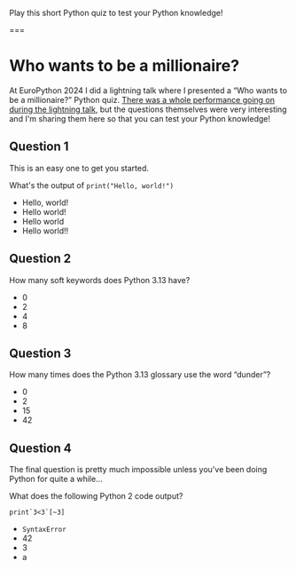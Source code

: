 Play this short Python quiz to test your Python knowledge!

===

<script src="/user/themes/myquark/js/quiz.js"></script>
<link rel="stylesheet" href="/user/themes/myquark/css/quiz-custom.css">


# Who wants to be a millionaire?

At EuroPython 2024 I did a lightning talk where I presented a “Who wants to be a millionaire?” Python quiz.
[There was a whole performance going on during the lightning talk](https://www.youtube.com/watch?v=6SckLDU_X6M), but the questions themselves were very interesting and I'm sharing them here so that you can test your Python knowledge!

## Question 1

This is an easy one to get you started.

<div class="quiz-question" data-correct="a">
  <div class="question-text"><p>What's the output of <code>print("Hello, world!")</code></p></div>
  <ul class="choices">
    <li data-option="a">Hello, world!</li>
    <li data-option="b">Hello world!</li>
    <li data-option="c">Hello world</li>
    <li data-option="d">Hello world!!</li>
  </ul>
  <div class="feedback"></div>
</div>


## Question 2


<div class="quiz-question" data-correct="c">
  <div class="question-text"><p>How many soft keywords does Python 3.13 have?</p></div>
  <ul class="choices">
    <li data-option="a">0</li>
    <li data-option="b">2</li>
    <li data-option="c">4</li>
    <li data-option="d">8</li>
  </ul>
  <div class="feedback"></div>
</div>


## Question 3

<div class="quiz-question" data-correct="a">
  <div class="question-text"><p>How many times does the Python 3.13 glossary use the word “dunder”?</p></div>
  <ul class="choices">
    <li data-option="a">0</li>
    <li data-option="b">2</li>
    <li data-option="c">15</li>
    <li data-option="d">42</li>
  </ul>
  <div class="feedback"></div>
</div>


## Question 4

The final question is pretty much impossible unless you've been doing Python for quite a while...

<div class="quiz-question" data-correct="d">
  <div class="question-text"><p>What does the following Python 2 code output?</p></div>
  <pre><code class="language-py hljs language-python">print`3&lt;3`[~3]</code></pre>
  <ul class="choices">
    <li data-option="a"><code>SyntaxError</code></li>
    <li data-option="b">42</li>
    <li data-option="c">3</li>
    <li data-option="d">a</li>
  </ul>
  <div class="feedback"></div>
</div>
